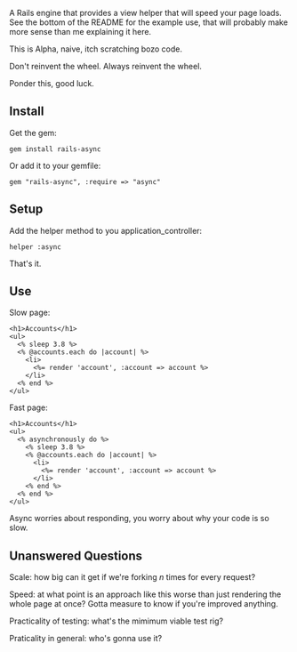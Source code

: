 A Rails engine that provides a view helper that will speed your page loads. See the bottom of the README for the example use, that will probably make more sense than me explaining it here.

This is Alpha, naive, itch scratching bozo code. 

Don't reinvent the wheel. Always reinvent the wheel.

Ponder this, good luck.

## Install

Get the gem:

    gem install rails-async

Or add it to your gemfile:

    gem "rails-async", :require => "async"

## Setup

Add the helper method to you application_controller:

    helper :async

That's it.

## Use

Slow page:

    <h1>Accounts</h1>
    <ul>
      <% sleep 3.8 %>
      <% @accounts.each do |account| %>
        <li>
          <%= render 'account', :account => account %>
        </li>
      <% end %>
    </ul>

Fast page:

    <h1>Accounts</h1>
    <ul>
      <% asynchronously do %>
        <% sleep 3.8 %>
        <% @accounts.each do |account| %>
          <li>
            <%= render 'account', :account => account %>
          </li>
        <% end %>
      <% end %>
    </ul>

Async worries about responding, you worry about why your code is so slow.

## Unanswered Questions

Scale: how big can it get if we're forking *n* times for every request?

Speed: at what point is an approach like this worse than just rendering the whole page at once? Gotta measure to know if you're improved anything.

Practicality of testing: what's the mimimum viable test rig?

Praticality in general: who's gonna use it?
